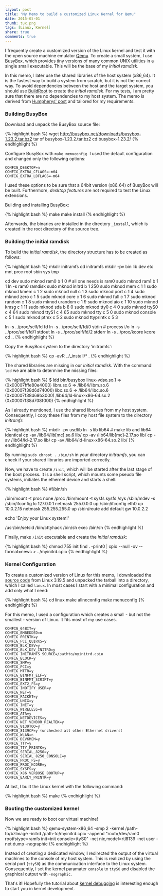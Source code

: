 ```yaml
---
layout: post
title: "My Memo to build a customized Linux Kernel for Qemu"
date: 2015-05-01
thumb: tux.png
tags: [Linux, Kernel]
share: true
comments: true
---
```


I frequently create a customized version of the Linux kernel and test it with the open source machine emulator [Qemu](http://www.qemu.org).
To create a small system, I use [BusyBox](http://www.busybox.net), which provides tiny versions of many common UNIX utilities in a single small executable.
This will be the base of my *initial ramdisk*.

In this memo, I later use the shared libraries of the host system (x86_64).
It is the fastest way to build a system from scratch, but it is not the correct way.
To avoid dependencies between the host and the target system, you should use [BuildRoot](http://buildroot.org) to create the *initial ramdisk*.
For my tests, I am pretty sure that there are no dependencies to my host system.
The memo is derived from [Humpherys' post](http://mgalgs.github.io/2012/03/23/how-to-build-a-custom-linux-kernel-for-qemu.html) and tailored for my requirements.

### Building BusyBox

Download and unpack the BusyBox source file:

{% highlight bash %}
wget http://busybox.net/downloads/busybox-1.23.2.tar.bz2
tar xf busybox-1.23.2.tar.bz2
cd busybox-1.23.2/
{% endhighlight %}
	
Configure BusyBox with `make menuconfig`.
I used the default configuration and changed only the following options:

	CONFIG_DESKTOP=n
	CONFIG_EXTRA_CFLAGS=-m64
	CONFIG_EXTRA_LDFLAGS=-m64

I used these options to be sure that a 64bit version (x86_64) of BusyBox will be built.
Furthermore, *desktop features* are not required to test the Linux extensions.

Building and installing BusyBox:

{% highlight bash %}
make
make install
{% endhighlight %}

Afterwards, the binaries are installed in the directory `_install`, which is created in the root directory of the source tree.

### Building the initial ramdisk

To build the *initial ramdisk*, the directory structure has to be created as follows:

{% highlight bash %}
mkdir initramfs
cd initramfs
mkdir -pv bin lib dev etc mnt proc root sbin sys tmp
	
cd dev
sudo mknod ram0 b 1 0  # all one needs is ram0
sudo mknod ram1 b 1 1
ln -s ram0 ramdisk
sudo mknod initrd b 1 250
sudo mknod mem c 1 1
sudo mknod kmem c 1 2
sudo mknod null c 1 3
sudo mknod port c 1 4
sudo mknod zero c 1 5
sudo mknod core c 1 6
sudo mknod full c 1 7
sudo mknod random c 1 8
sudo mknod urandom c 1 9
sudo mknod aio c 1 10
sudo mknod kmsg c 1 11
sudo mknod sda b 8 0
sudo mknod tty0 c 4 0
sudo mknod ttyS0 c 4 64
sudo mknod ttyS1 c 4 65
sudo mknod tty c 5 0
sudo mknod console c 5 1
sudo mknod ptmx c 5 2
sudo mknod ttyprintk c 5 3
	
ln -s ../proc/self/fd fd
ln -s ../proc/self/fd/0 stdin # process i/o
ln -s ../proc/self/fd/1 stdout
ln -s ../proc/self/fd/2 stderr
ln -s ../proc/kcore     kcore
cd ..
{% endhighlight %}

Copy the BusyBox system to the directory 'initramfs':

{% highlight bash %}
cp -avR ../_install/* .
{% endhighlight %}
	
The shared libraries are missing in our *initial ramdisk*.
With the command `ldd` we are able to determine the missing files:

{% highlight bash %}
$ ldd bin/busybox 
	linux-vdso.so.1 =>  (0x00007fffe80e4000)
	libm.so.6 => /lib64/libm.so.6 (0x00007f38d6d74000)
	libc.so.6 => /lib64/libc.so.6 (0x00007f38d69b3000)
	/lib64/ld-linux-x86-64.so.2 (0x00007f38d708f000)
{% endhighlight %}
		
As I already mentioned, I use the shared libraries from my host system.
Consequently, I copy these files from my host file system to the directory *initramfs*

{% highlight bash %}
mkdir -pv usr/lib
ln -s lib lib64 # make lib and lib64 identical
cp -av /lib64/lib[mc].so.6 lib/
cp -av /lib64/lib[mc]-2.17.so lib/
cp -av /lib64/ld-2.17.so lib/
cp -av /lib64/ld-linux-x86-64.so.2 lib/
{% endhighlight %}
	
By running `sudo chroot . /bin/sh` in your directory *initramfs*, you can check if your shared libraries are imported correctly.

Now, we have to create `/init`, which will be started after the last stage of the boot process.
It is a shell script, which mounts some pseudo file systems, initiates the ethernet device and starts a shell.

{% highlight bash %}
#!/bin/sh
	
/bin/mount -t proc none /proc
/bin/mount -t sysfs sysfs /sys
/sbin/mdev -s
/sbin/ifconfig lo 127.0.0.1 netmask 255.0.0.0 up
/sbin/ifconfig eth0 up 10.0.2.15 netmask 255.255.255.0 up
/sbin/route add default gw 10.0.2.2

echo 'Enjoy your Linux system!'
	
/usr/bin/setsid /bin/cttyhack /bin/sh
exec /bin/sh
{% endhighlight %}

Finally, make `/init` executable and create the *initial ramdisk*:

{% highlight bash %}
chmod 755 init
find . -print0 | cpio --null -ov --format=newc > ../myinitrd.cpio
{% endhighlight %}
	
### Kernel Configuration

To create a customized version of Linux for this memo, I downloaded the [source code](https://www.kernel.org) from Linux 3.19.5 and unpacked the tarball into a directory, which I called `linux`.
In most cases I start with a minimal configuration and add only what I need:

{% highlight bash %}
cd linux
make allnoconfig
make menuconfig
{% endhighlight %}

For this memo, I used a configuration which creates a small - but not the smallest - version of Linux.
It fits most of my use cases.

	CONFIG_64BIT=y
	CONFIG_EMBEDDED=n
	CONFIG_PRINTK=y
	CONFIG_PCI_QUIRKS=y
	CONFIG_BLK_DEV=y	
	CONFIG_BLK_DEV_INITRD=y
	CONFIG_INITRAMFS_SOURCE=/pathto/myinitrd.cpio
	CONFIG_BLOCK=y
	CONFIG_SMP=y
	CONFIG_PCI=y
	CONFIG_MTTR=y
	CONFIG_BINFMT_ELF=y
	CONFIG_BINFMT_SCRIPT=y
	CONFIG_EXT2_FS=y
	CONFIG_INOTIFY_USER=y
	CONFIG_NET=y
	CONFIG_PACKET=y
	CONFIG_UNIX=y
	CONFIG_INET=y
	CONFIG_WIRELESS=n
	CONFIG_ATA=y
	CONFIG_NETDEVICES=y
	CONFIG_NET_VENDOR_REALTEK=y
	CONFIG_8139TOO=y
	CONFIG_8139CP=y (unchecked all other Ethernet drivers)
	CONFIG_WLAN=n
	CONFIG_DEVKMEM=y
	CONFIG_TTY=y
	CONFIG_TTY_PRINTK=y
	CONFIG_SERIAL_8250=y
	CONFIG_SERIAL_8250_CONSOLE=y
	CONFIG_PROC_FS=y
	CONFIG_PROC_KCORE=y
	CONFIG_SYSFS=y
	CONFIG_X86_VERBOSE_BOOTUP=y
	CONFIG_EARLY_PRINTK=y
	
At last, I built the Linux kernel with the following command:

{% highlight bash %}
make
{% endhighlight %}

### Booting the customized kernel

Now we are ready to boot our virtual machine!

{% highlight bash %}
qemu-system-x86_64 -smp 2 -kernel /path-to/bzImage -initrd /path-to/myinitrd.cpio -append "root=/dev/ram0 rootfstype=ramfs init=init console=ttyS0" -net nic,model=rtl8139 -net user  -net dump -nographic
{% endhighlight %}

Instead of creating a dedicated window, I redirected the output of the virtual machines to the console of my host system.
This is realized by using the serial port (`ttyS0`) as the communication interface to the Linux system.
Consequently, I set the kernel paramater `console` to `ttyS0` and disabled the graphical output with `-nographic`.

That's it! Hopefully the tutorial about [kernel debugging](https://techblog.lankes.org/tutorials/kernel-debugging-with-qemu/) is interesting enough to start you in kernel development.
